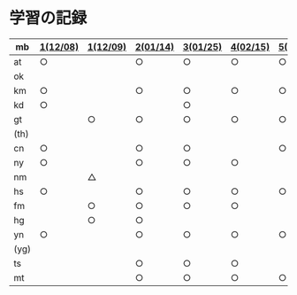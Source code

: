 # 学習の記録

| mb | [1(12/08)](20211208) | [1(12/09)](20211209) | [2(01/14)](20220114) | [3(01/25)](20220125) | [4(02/15)](20220215) | [5(03/15)](20220315) | [6(04/25)](20220425) |
| -- | -- | -- | -- | -- | -- | -- | -- |
| at | ○ | | ○ | ○ | ○ | ○ | ○ |
| ok | | | | | | | |
| km | ○ | | ○ | ○ | ○ | ○ | ○ |
| kd | ○ | | | ○ | | | |
| gt | | ○ | ○ | ○ | ○ | ○ | |
| (th) | | | | | | | |
| cn | ○ | | ○ | ○ | | ○ | ○ |
| ny | ○ | | ○ | ○ | ○ | | ○ |
| nm | | △ | | | | | |
| hs | ○ | | ○ | ○ | ○ | ○ | ○ |
| fm | | ○ | ○ | ○ | ○ | | |
| hg | | ○ | ○ | | | | |
| yn | ○ | | ○ | ○ | ○ | ○ | ○ 
| (yg) | | | | | | | |
| ts | | | ○ | ○ | ○ | | ○ |
| mt | | | ○ | ○ | ○ | ○ | ○ |
